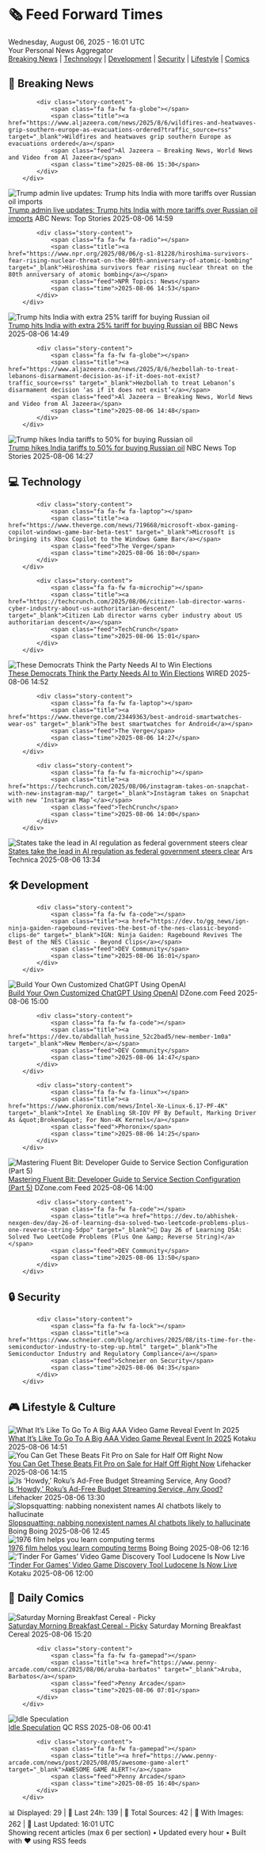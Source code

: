 <!-- Processing 54 RSS feeds at 2025-08-06 16:01:45 UTC -->
<!-- Processing: XKCD -->
<!-- Processing: Saturday Morning Breakfast Cereal -->
<!-- Processing: Poorly Drawn Lines -->
<!-- Processing: Dilbert -->
<!-- Processing: Questionable Content -->
<!-- Processing: Girl Genius -->
<!-- Processing: Dinosaur Comics -->
<!-- Processing: CNN Breaking News -->
<!-- Processing: BBC Breaking News -->
<!-- Processing: Al Jazeera Breaking News -->
<!-- Processing: Reuters World News -->
<!-- Processing: ABC News Breaking -->
<!-- Processing: NBC News Breaking -->
<!-- Processing: The Verge -->
<!-- Processing: Lobsters Python -->
<!-- Processing: Dev.to -->
<!-- Processing: StackOverflow Blog -->
<!-- Processing: It's FOSS -->
<!-- Processing: GitHub Blog -->
<!-- Processing: DZone -->
<!-- Processing: Coding Horror -->
<!-- Generated 7 new posts out of 21 feeds processed -->
<div class="newspaper-header">
    <h1 class="newspaper-title">🗞️ Feed Forward Times</h1>
    <div class="newspaper-date">Wednesday, August 06, 2025 - 16:01 UTC</div>
    <div class="newspaper-subtitle">Your Personal News Aggregator</div>
</div>

<div class="newspaper-nav">
    <a href="#breaking">Breaking News</a> |
    <a href="#tech">Technology</a> |
    <a href="#dev">Development</a> |
    <a href="#security">Security</a> |
    <a href="#lifestyle">Lifestyle</a> |
    <a href="#webcomics">Comics</a>
</div>

<div class="news-section breaking-news" id="breaking">
<h2 class="section-header">🚨 Breaking News</h2>
<div class="stories-container">
<div class="story">
            
            <div class="story-content">
                <span class="fa fa-fw fa-globe"></span>
                <span class="title"><a href="https://www.aljazeera.com/news/2025/8/6/wildfires-and-heatwaves-grip-southern-europe-as-evacuations-ordered?traffic_source=rss" target="_blank">Wildfires and heatwaves grip southern Europe as evacuations ordered</a></span>
                <span class="feed">Al Jazeera – Breaking News, World News and Video from Al Jazeera</span>
                <span class="time">2025-08-06 15:30</span>
            </div>
        </div>
<div class="story">
            <img src="https://s.abcnews.com/images/US/donald-trump-3-gty-gmh-250806_1754487787457_hpMain_4x3t_384.jpg" alt="Trump admin live updates: Trump hits India with more tariffs over Russian oil imports" class="story-image" loading="lazy" onerror="this.style.display='none'">
            <div class="story-content">
                <span class="fa fa-fw fa-tv"></span>
                <span class="title"><a href="https://abcnews.go.com/Politics/live-updates/trump-admin-live-updates/?id=124336385" target="_blank">Trump admin live updates: Trump hits India with more tariffs over Russian oil imports</a></span>
                <span class="feed">ABC News: Top Stories</span>
                <span class="time">2025-08-06 14:59</span>
            </div>
        </div>
<div class="story">
            
            <div class="story-content">
                <span class="fa fa-fw fa-radio"></span>
                <span class="title"><a href="https://www.npr.org/2025/08/06/g-s1-81228/hiroshima-survivors-fear-rising-nuclear-threat-on-the-80th-anniversary-of-atomic-bombing" target="_blank">Hiroshima survivors fear rising nuclear threat on the 80th anniversary of atomic bombing</a></span>
                <span class="feed">NPR Topics: News</span>
                <span class="time">2025-08-06 14:53</span>
            </div>
        </div>
<div class="story">
            <img src="https://ichef.bbci.co.uk/ace/standard/240/cpsprodpb/f649/live/1fb84a90-72d4-11f0-a96b-23029eb18083.jpg" alt="Trump hits India with extra 25% tariff for buying Russian oil" class="story-image" loading="lazy" onerror="this.style.display='none'">
            <div class="story-content">
                <span class="fa fa-fw fa-earth-americas"></span>
                <span class="title"><a href="https://www.bbc.com/news/articles/c1dxr1g4y7yo?at_medium=RSS&at_campaign=rss" target="_blank">Trump hits India with extra 25% tariff for buying Russian oil</a></span>
                <span class="feed">BBC News</span>
                <span class="time">2025-08-06 14:49</span>
            </div>
        </div>
<div class="story">
            
            <div class="story-content">
                <span class="fa fa-fw fa-globe"></span>
                <span class="title"><a href="https://www.aljazeera.com/news/2025/8/6/hezbollah-to-treat-lebanons-disarmament-decision-as-if-it-does-not-exist?traffic_source=rss" target="_blank">Hezbollah to treat Lebanon’s disarmament decision ‘as if it does not exist’</a></span>
                <span class="feed">Al Jazeera – Breaking News, World News and Video from Al Jazeera</span>
                <span class="time">2025-08-06 14:48</span>
            </div>
        </div>
<div class="story">
            <img src="https://media-cldnry.s-nbcnews.com/image/upload/t_fit_1500w/rockcms/2025-08/250806-trump-modi-ch-0819-26312c.jpg" alt="Trump hikes India tariffs to 50% for buying Russian oil" class="story-image" loading="lazy" onerror="this.style.display='none'">
            <div class="story-content">
                <span class="fa fa-fw fa-broadcast-tower"></span>
                <span class="title"><a href="https://www.nbcnews.com/business/business-news/trump-hikes-india-tariffs-50-percent-buying-russian-oil-rcna223374" target="_blank">Trump hikes India tariffs to 50% for buying Russian oil</a></span>
                <span class="feed">NBC News Top Stories</span>
                <span class="time">2025-08-06 14:27</span>
            </div>
        </div>
</div>
</div>
<div class="news-section tech-news" id="tech">
<h2 class="section-header">💻 Technology</h2>
<div class="stories-container">
<div class="story">
            
            <div class="story-content">
                <span class="fa fa-fw fa-laptop"></span>
                <span class="title"><a href="https://www.theverge.com/news/719668/microsoft-xbox-gaming-copilot-windows-game-bar-beta-test" target="_blank">Microsoft is bringing its Xbox Copilot to the Windows Game Bar</a></span>
                <span class="feed">The Verge</span>
                <span class="time">2025-08-06 16:00</span>
            </div>
        </div>
<div class="story">
            
            <div class="story-content">
                <span class="fa fa-fw fa-microchip"></span>
                <span class="title"><a href="https://techcrunch.com/2025/08/06/citizen-lab-director-warns-cyber-industry-about-us-authoritarian-descent/" target="_blank">Citizen Lab director warns cyber industry about US authoritarian descent</a></span>
                <span class="feed">TechCrunch</span>
                <span class="time">2025-08-06 15:01</span>
            </div>
        </div>
<div class="story">
            <img src="https://media.wired.com/photos/68924e1253080d60b608eacb/master/pass/pol_AI_dems_GettyImages-1980134608.jpg" alt="These Democrats Think the Party Needs AI to Win Elections" class="story-image" loading="lazy" onerror="this.style.display='none'">
            <div class="story-content">
                <span class="fa fa-fw fa-bolt"></span>
                <span class="title"><a href="https://www.wired.com/story/democrats-midterm-elections-ai/" target="_blank">These Democrats Think the Party Needs AI to Win Elections</a></span>
                <span class="feed">WIRED</span>
                <span class="time">2025-08-06 14:52</span>
            </div>
        </div>
<div class="story">
            
            <div class="story-content">
                <span class="fa fa-fw fa-laptop"></span>
                <span class="title"><a href="https://www.theverge.com/23449363/best-android-smartwatches-wear-os" target="_blank">The best smartwatches for Android</a></span>
                <span class="feed">The Verge</span>
                <span class="time">2025-08-06 14:27</span>
            </div>
        </div>
<div class="story">
            
            <div class="story-content">
                <span class="fa fa-fw fa-microchip"></span>
                <span class="title"><a href="https://techcrunch.com/2025/08/06/instagram-takes-on-snapchat-with-new-instagram-map/" target="_blank">Instagram takes on Snapchat with new ‘Instagram Map’</a></span>
                <span class="feed">TechCrunch</span>
                <span class="time">2025-08-06 14:00</span>
            </div>
        </div>
<div class="story">
            <img src="https://cdn.arstechnica.net/wp-content/uploads/2024/07/california_state_capital_building-500x500.jpg" alt="States take the lead in AI regulation as federal government steers clear" class="story-image" loading="lazy" onerror="this.style.display='none'">
            <div class="story-content">
                <span class="fa fa-fw fa-cog"></span>
                <span class="title"><a href="https://arstechnica.com/ai/2025/08/states-take-the-lead-in-ai-regulation-as-federal-government-steers-clear/" target="_blank">States take the lead in AI regulation as federal government steers clear</a></span>
                <span class="feed">Ars Technica</span>
                <span class="time">2025-08-06 13:34</span>
            </div>
        </div>
</div>
</div>
<div class="news-section dev-news" id="dev">
<h2 class="section-header">🛠️ Development</h2>
<div class="stories-container">
<div class="story">
            
            <div class="story-content">
                <span class="fa fa-fw fa-code"></span>
                <span class="title"><a href="https://dev.to/gg_news/ign-ninja-gaiden-ragebound-revives-the-best-of-the-nes-classic-beyond-clips-de" target="_blank">IGN: Ninja Gaiden: Ragebound Revives The Best of the NES Classic - Beyond Clips</a></span>
                <span class="feed">DEV Community</span>
                <span class="time">2025-08-06 16:01</span>
            </div>
        </div>
<div class="story">
            <img src="https://dz2cdn1.dzone.com/thumbnail?fid=18547083&w=600" alt="Build Your Own Customized ChatGPT Using OpenAI" class="story-image" loading="lazy" onerror="this.style.display='none'">
            <div class="story-content">
                <span class="fa fa-fw fa-newspaper"></span>
                <span class="title"><a href="https://dzone.com/articles/build-a-customized-chatgpt-with-ai" target="_blank">Build Your Own Customized ChatGPT Using OpenAI</a></span>
                <span class="feed">DZone.com Feed</span>
                <span class="time">2025-08-06 15:00</span>
            </div>
        </div>
<div class="story">
            
            <div class="story-content">
                <span class="fa fa-fw fa-code"></span>
                <span class="title"><a href="https://dev.to/abdallah_hussine_52c2bad5/new-member-1m0a" target="_blank">New Member</a></span>
                <span class="feed">DEV Community</span>
                <span class="time">2025-08-06 14:47</span>
            </div>
        </div>
<div class="story">
            
            <div class="story-content">
                <span class="fa fa-fw fa-linux"></span>
                <span class="title"><a href="https://www.phoronix.com/news/Intel-Xe-Linux-6.17-PF-4K" target="_blank">Intel Xe Enabling SR-IOV PF By Default, Marking Driver As &quot;Broken&quot; For Non-4K Kernels</a></span>
                <span class="feed">Phoronix</span>
                <span class="time">2025-08-06 14:25</span>
            </div>
        </div>
<div class="story">
            <img src="https://dz2cdn1.dzone.com/thumbnail?fid=18546976&w=600" alt="Mastering Fluent Bit: Developer Guide to Service Section Configuration (Part 5)" class="story-image" loading="lazy" onerror="this.style.display='none'">
            <div class="story-content">
                <span class="fa fa-fw fa-newspaper"></span>
                <span class="title"><a href="https://dzone.com/articles/developer-guide-service-section-configuration" target="_blank">Mastering Fluent Bit: Developer Guide to Service Section Configuration (Part 5)</a></span>
                <span class="feed">DZone.com Feed</span>
                <span class="time">2025-08-06 14:00</span>
            </div>
        </div>
<div class="story">
            
            <div class="story-content">
                <span class="fa fa-fw fa-code"></span>
                <span class="title"><a href="https://dev.to/abhishek-nexgen-dev/day-26-of-learning-dsa-solved-two-leetcode-problems-plus-one-reverse-string-5dpo" target="_blank">🧠 Day 26 of Learning DSA: Solved Two LeetCode Problems (Plus One &amp; Reverse String)</a></span>
                <span class="feed">DEV Community</span>
                <span class="time">2025-08-06 13:50</span>
            </div>
        </div>
</div>
</div>
<div class="news-section security-news" id="security">
<h2 class="section-header">🔒 Security</h2>
<div class="stories-container">
<div class="story">
            
            <div class="story-content">
                <span class="fa fa-fw fa-lock"></span>
                <span class="title"><a href="https://www.schneier.com/blog/archives/2025/08/its-time-for-the-semiconductor-industry-to-step-up.html" target="_blank">The Semiconductor Industry and Regulatory Compliance</a></span>
                <span class="feed">Schneier on Security</span>
                <span class="time">2025-08-06 04:35</span>
            </div>
        </div>
</div>
</div>
<div class="news-section lifestyle-news" id="lifestyle">
<h2 class="section-header">🎮 Lifestyle & Culture</h2>
<div class="stories-container">
<div class="story">
            <img src="https://kotaku.com/app/uploads/2025/08/bf6e2.jpg" alt="What It’s Like To Go To A Big AAA Video Game Reveal Event In 2025" class="story-image" loading="lazy" onerror="this.style.display='none'">
            <div class="story-content">
                <span class="fa fa-fw fa-gamepad"></span>
                <span class="title"><a href="https://kotaku.com/battlefield-6-reveal-la-event-behind-the-scenes-brie-larson-ea-2000614190" target="_blank">What It’s Like To Go To A Big AAA Video Game Reveal Event In 2025</a></span>
                <span class="feed">Kotaku</span>
                <span class="time">2025-08-06 14:51</span>
            </div>
        </div>
<div class="story">
            <img src="https://lifehacker.com/imagery/articles/01K10CH14GPVDNFFKX280DEBHN/hero-image.png" alt="You Can Get These Beats Fit Pro on Sale for Half Off Right Now" class="story-image" loading="lazy" onerror="this.style.display='none'">
            <div class="story-content">
                <span class="fa fa-fw fa-life-ring"></span>
                <span class="title"><a href="https://lifehacker.com/tech/beats-fit-pro-earbuds-2021-stacksocial-sale?utm_medium=RSS" target="_blank">You Can Get These Beats Fit Pro on Sale for Half Off Right Now</a></span>
                <span class="feed">Lifehacker</span>
                <span class="time">2025-08-06 14:15</span>
            </div>
        </div>
<div class="story">
            <img src="https://lifehacker.com/imagery/articles/01K1XXJXZQD7W2BFF2S0BV3YFV/hero-image.png" alt="Is ‘Howdy,’ Roku’s Ad-Free Budget Streaming Service, Any Good?" class="story-image" loading="lazy" onerror="this.style.display='none'">
            <div class="story-content">
                <span class="fa fa-fw fa-life-ring"></span>
                <span class="title"><a href="https://lifehacker.com/entertainment/roku-howdy-streaming-service?utm_medium=RSS" target="_blank">Is ‘Howdy,’ Roku’s Ad-Free Budget Streaming Service, Any Good?</a></span>
                <span class="feed">Lifehacker</span>
                <span class="time">2025-08-06 13:30</span>
            </div>
        </div>
<div class="story">
            <img src="https://i0.wp.com/boingboing.net/wp-content/uploads/2024/03/robot-shutterstock_2229125163.jpg?fit=1200%2C633&amp;quality=60&amp;ssl=1" alt="Slopsquatting: nabbing nonexistent names AI chatbots likely to hallucinate" class="story-image" loading="lazy" onerror="this.style.display='none'">
            <div class="story-content">
                <span class="fa fa-fw fa-arrow-right"></span>
                <span class="title"><a href="https://boingboing.net/2025/08/06/slopsquatting-nabbing-nonexistent-names-ai-chatbots-likely-to-hallucinate.html" target="_blank">Slopsquatting: nabbing nonexistent names AI chatbots likely to hallucinate</a></span>
                <span class="feed">Boing Boing</span>
                <span class="time">2025-08-06 12:45</span>
            </div>
        </div>
<div class="story">
            <img src="https://i0.wp.com/boingboing.net/wp-content/uploads/2025/08/Jane-and-Harry-contemplate-the-binary.jpg?fit=1080%2C788&amp;quality=60&amp;ssl=1" alt="1976 film helps you learn computing terms" class="story-image" loading="lazy" onerror="this.style.display='none'">
            <div class="story-content">
                <span class="fa fa-fw fa-arrow-right"></span>
                <span class="title"><a href="https://boingboing.net/2025/08/06/1976-film-helps-you-learn-computing-terms.html" target="_blank">1976 film helps you learn computing terms</a></span>
                <span class="feed">Boing Boing</span>
                <span class="time">2025-08-06 12:16</span>
            </div>
        </div>
<div class="story">
            <img src="https://kotaku.com/app/uploads/2025/08/ludocene.jpg" alt="‘Tinder For Games’ Video Game Discovery Tool Ludocene Is Now Live" class="story-image" loading="lazy" onerror="this.style.display='none'">
            <div class="story-content">
                <span class="fa fa-fw fa-gamepad"></span>
                <span class="title"><a href="https://kotaku.com/ludocene-game-discovery-tool-dating-app-2000615938" target="_blank">‘Tinder For Games’ Video Game Discovery Tool Ludocene Is Now Live</a></span>
                <span class="feed">Kotaku</span>
                <span class="time">2025-08-06 12:00</span>
            </div>
        </div>
</div>
</div>
<div class="news-section webcomics-section" id="webcomics">
<h2 class="section-header">🎨 Daily Comics</h2>
<div class="stories-container">
<div class="story">
            <img src="https://www.smbc-comics.com/comics/1754340832-20250806.png" alt="Saturday Morning Breakfast Cereal - Picky" class="story-image" loading="lazy" onerror="this.style.display='none'">
            <div class="story-content">
                <span class="fa fa-fw fa-smile"></span>
                <span class="title"><a href="https://www.smbc-comics.com/comic/picky" target="_blank">Saturday Morning Breakfast Cereal - Picky</a></span>
                <span class="feed">Saturday Morning Breakfast Cereal</span>
                <span class="time">2025-08-06 15:20</span>
            </div>
        </div>
<div class="story">
            
            <div class="story-content">
                <span class="fa fa-fw fa-gamepad"></span>
                <span class="title"><a href="https://www.penny-arcade.com/comic/2025/08/06/aruba-barbatos" target="_blank">Aruba, Barbatos</a></span>
                <span class="feed">Penny Arcade</span>
                <span class="time">2025-08-06 07:01</span>
            </div>
        </div>
<div class="story">
            <img src="http://www.questionablecontent.net/comics/5629.png" alt="Idle Speculation" class="story-image" loading="lazy" onerror="this.style.display='none'">
            <div class="story-content">
                <span class="fa fa-fw fa-music"></span>
                <span class="title"><a href="http://questionablecontent.net/view.php?comic=5629" target="_blank">Idle Speculation</a></span>
                <span class="feed">QC RSS</span>
                <span class="time">2025-08-06 00:41</span>
            </div>
        </div>
<div class="story">
            
            <div class="story-content">
                <span class="fa fa-fw fa-gamepad"></span>
                <span class="title"><a href="https://www.penny-arcade.com/news/post/2025/08/05/awesome-game-alert" target="_blank">AWESOME GAME ALERT!</a></span>
                <span class="feed">Penny Arcade</span>
                <span class="time">2025-08-05 16:40</span>
            </div>
        </div>
</div>
</div>

<div class="newspaper-footer">
    <div class="stats">
        📊 Displayed: 29 | 📅 Last 24h: 139 | 📡 Total Sources: 42 | 📸 With Images: 262 |
        🔄 Last Updated: 16:01 UTC
    </div>
    <div class="footer-note">
        Showing recent articles (max 6 per section) • Updated every hour • Built with ❤️ using RSS feeds
    </div>
</div>
